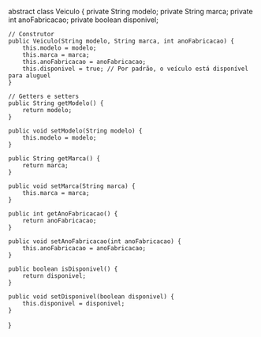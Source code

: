 abstract class Veiculo {
    private String modelo;
    private String marca;
    private int anoFabricacao;
    private boolean disponivel;

    // Construtor
    public Veiculo(String modelo, String marca, int anoFabricacao) {
        this.modelo = modelo;
        this.marca = marca;
        this.anoFabricacao = anoFabricacao;
        this.disponivel = true; // Por padrão, o veículo está disponível para aluguel
    }

    // Getters e setters
    public String getModelo() {
        return modelo;
    }

    public void setModelo(String modelo) {
        this.modelo = modelo;
    }

    public String getMarca() {
        return marca;
    }

    public void setMarca(String marca) {
        this.marca = marca;
    }

    public int getAnoFabricacao() {
        return anoFabricacao;
    }

    public void setAnoFabricacao(int anoFabricacao) {
        this.anoFabricacao = anoFabricacao;
    }

    public boolean isDisponivel() {
        return disponivel;
    }

    public void setDisponivel(boolean disponivel) {
        this.disponivel = disponivel;
    }
}